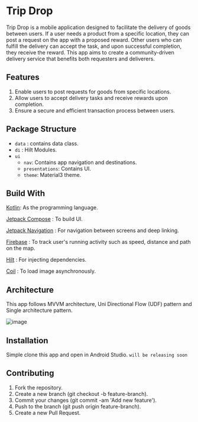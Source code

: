 # Trip Drop
Trip Drop is a mobile application designed to facilitate the delivery of goods between users. If a user needs a product from a specific location, they can post a request on the app with a proposed reward. Other users who can fulfill the delivery can accept the task, and upon successful completion, they receive the reward. This app aims to create a community-driven delivery service that benefits both requesters and deliverers.

## Features
1. Enable users to post requests for goods from specific locations.
2. Allow users to accept delivery tasks and receive rewards upon completion.
3. Ensure a secure and efficient transaction process between users.

## Package Structure
* `data` : contains data class.
* `di` : Hilt Modules.
* `ui`
    * `nav`: Contains app navigation and destinations.
    * `presentations`: Contains UI.
    * `theme`: Material3 theme.

## Build With
[Kotlin](https://kotlinlang.org/):
As the programming language.

[Jetpack Compose](https://developer.android.com/jetpack/compose) :
To build UI.

[Jetpack Navigation](https://developer.android.com/jetpack/compose/navigation) :
For navigation between screens and deep linking.

[Firebase](https://firebase.google.com/docs/build) :
To track user's running activity such as speed, distance and path on the map.

[Hilt](https://developer.android.com/training/dependency-injection/hilt-android) :
For injecting dependencies.

[Coil](https://coil-kt.github.io/coil/compose/) :
To load image asynchronously.

## Architecture
This app follows MVVM architecture, Uni Directional Flow (UDF) pattern and Single architecture
pattern.

![image](https://github.com/user-attachments/assets/8e4af5e7-cddf-4f42-9fdd-e5212956f07a)


## Installation
Simple clone this app and open in Android Studio.
 `will be releasing soon`

## Contributing
1. Fork the repository.
2. Create a new branch (git checkout -b feature-branch).
3. Commit your changes (git commit -am 'Add new feature').
4. Push to the branch (git push origin feature-branch).
5. Create a new Pull Request.


